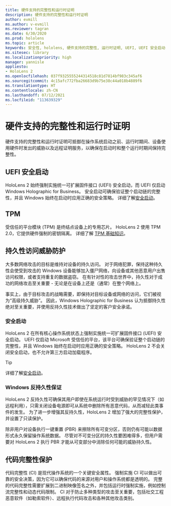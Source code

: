 ```yaml
---
title: 硬件支持的完整性和运行时证明
description: 硬件支持的完整性和运行时证明
author: evmill
ms.author: v-evmill
ms.reviewer: tagran
ms.date: 6/30/2020
ms.prod: hololens
ms.topic: article
keywords: 安全性, hololens, 硬件支持的完整性, 运行时证明, UEFI, UEFI 安全启动, 安全启动, TPM, 威胁防护, Windows 反持久性保证, 代码完整性, 代码保护,
ms.sitesec: library
ms.localizationpriority: high
manager: yannisle
appliesto:
- HoloLens 2
ms.openlocfilehash: 037f9325555244314518c81d7814bf983c345af6
ms.sourcegitcommit: 4c15afc772fba26683d9b75e38c44a018b4889f6
ms.translationtype: HT
ms.contentlocale: zh-CN
ms.lasthandoff: 07/12/2021
ms.locfileid: "113639329"
---
```

# <a name="hardware-backed-integrity-and-runtime-attestation"></a>硬件支持的完整性和运行时证明

硬件支持的完整性和运行时证明可抵御在操作系统启动之前、运行时期间、设备使用硬件时发出的威胁以及远程证明服务，以确保在启动时和整个运行时期间保持完整性。

## <a name="uefi-secure-boot"></a>UEFI 安全启动

HoloLens 2 始终强制实施统一可扩展固件接口 (UEFI) 安全启动，而 UEFI 仅启动 Windows Holographic for Business。
安全启动可确保验证整个启动链的完整性，并且 Windows 始终在启动时应用正确的安全策略。 详细了解[安全启动](/windows-hardware/design/device-experiences/oem-secure-boot)。

## <a name="tpm"></a>TPM

受信任的平台模块 (TPM) 是终结点设备上的专用芯片。 HoloLens 2 使用 TPM 2.0，它提供硬件强制的密钥隔离。 详细了解 [TPM 基础知识](/windows/security/information-protection/tpm/tpm-fundamentals)。

## <a name="persistence-access-threat-protection"></a>持久性访问威胁防护

大多数网络攻击的目标是维持对设备的持久访问。 对于网络犯罪，保持这种持久性会使受到攻击的 Windows 设备能够加入僵尸网络，向设备或其他恶意用户出售访问权限，或者支持重复的数据盗窃。 在有针对性的攻击世界中，持久性对于成功的网络攻击至关重要 - 无论是在设备上还是（通常）在整个网络上。  

事实上，由于目标攻击的战略需要，即保持对目标设备或网络的访问，它们被视为“高级持久威胁”。 因此，Windows Holographic for Business 认为抵御持久性绝对至关重要，并使用反持久性技术做出了坚定的客户安全承诺。

### <a name="secure-boot"></a>安全启动

HoloLens 2 在所有核心操作系统状态上强制实施统一可扩展固件接口 (UEFI) 安全启动。 UEFI 仅启动 Microsoft 受信任的平台，该平台可确保验证整个启动链的完整性，并且 Windows 始终在启动时应用正确的安全策略。 HoloLens 2 不会关闭安全启动，也不允许第三方启动加载程序。

> [!Tip]
> 详细了解[安全启动](/windows-hardware/design/device-experiences/oem-secure-boot)。

### <a name="windows-anti-persistence-assurance"></a>Windows 反持久性保证

HoloLens 2 反持久性可确保其用户即使在系统运行时受到威胁的罕见情况下（如远程利用），只需关闭设备电源即可从系统中删除所有恶意代码，从而减轻此类事件的发生。 为了进一步增强其反持久性，HoloLens 2 增加了强大的完整性保护，并设置了只读保护。

除非用户对设备执行一键重置 (PBR) 来擦除所有可变分区，否则仍有可能以数据形式永久保留操作系统数据。 尽管对不可变分区的持久性要困难得多，但用户需要对 HoloLens 2 执行 PBR 才能从可变部分中消除任何可能的威胁持久性。

## <a name="code-integrity-protection"></a>代码完整性保护

代码完整性 (CI) 是现代操作系统的一个关键安全属性。 强制实施 CI 可以做出可靠的安全决策，因为它可以确保代码的来源对用户和操作系统都是透明的。 完整的代码完整性需要扩展到二进制映像签名之外，并包括运行时强制实施，例如控制流完整性和动态代码限制。 CI 对于防止多种类型的攻击至关重要，包括社交工程恶意软件（如勒索软件）、远程执行代码攻击和各种其他攻击类别。
